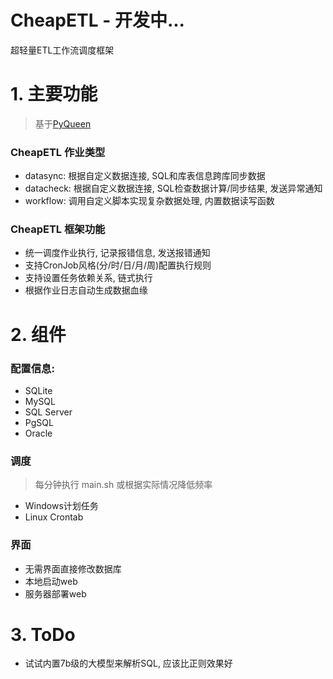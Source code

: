 # CheapETL - 开发中...
超轻量ETL工作流调度框架


# 1. 主要功能
>基于[PyQueen](https://pyqueen.readthedocs.io/zh-cn/latest/)

###  CheapETL 作业类型
- datasync: 根据自定义数据连接, SQL和库表信息跨库同步数据
- datacheck: 根据自定义数据连接, SQL检查数据计算/同步结果, 发送异常通知
- workflow: 调用自定义脚本实现复杂数据处理, 内置数据读写函数

### CheapETL 框架功能
- 统一调度作业执行, 记录报错信息, 发送报错通知
- 支持CronJob风格(分/时/日/月/周)配置执行规则
- 支持设置任务依赖关系, 链式执行
- 根据作业日志自动生成数据血缘

# 2. 组件
### 配置信息: 
- SQLite
- MySQL
- SQL Server
- PgSQL
- Oracle
### 调度 
>每分钟执行 main.sh 或根据实际情况降低频率
- Windows计划任务
- Linux Crontab
### 界面
- 无需界面直接修改数据库
- 本地启动web
- 服务器部署web

# 3. ToDo
- 试试内置7b级的大模型来解析SQL, 应该比正则效果好